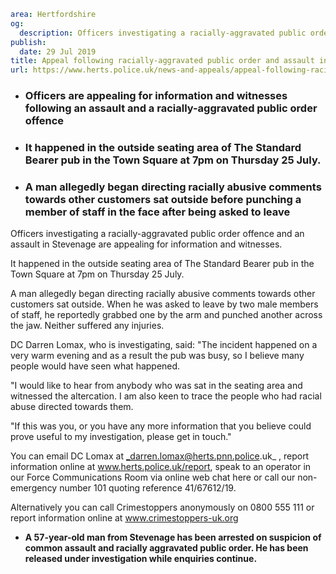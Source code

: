 ```yaml
area: Hertfordshire
og:
  description: Officers investigating a racially-aggravated public order offence and an assault in Stevenage are appealing for information and witnesses.
publish:
  date: 29 Jul 2019
title: Appeal following racially-aggravated public order and assault in Stevenage
url: https://www.herts.police.uk/news-and-appeals/appeal-following-racially-aggravated-public-order-and-assault-in-stevenage-0561
```

* ### Officers are appealing for information and witnesses following an assault and a racially-aggravated public order offence

 * ### It happened in the outside seating area of The Standard Bearer pub in the Town Square at 7pm on Thursday 25 July.

 * ### A man allegedly began directing racially abusive comments towards other customers sat outside before punching a member of staff in the face after being asked to leave

Officers investigating a racially-aggravated public order offence and an assault in Stevenage are appealing for information and witnesses.

It happened in the outside seating area of The Standard Bearer pub in the Town Square at 7pm on Thursday 25 July.

A man allegedly began directing racially abusive comments towards other customers sat outside. When he was asked to leave by two male members of staff, he reportedly grabbed one by the arm and punched another across the jaw. Neither suffered any injuries.

DC Darren Lomax, who is investigating, said: "The incident happened on a very warm evening and as a result the pub was busy, so I believe many people would have seen what happened.

"I would like to hear from anybody who was sat in the seating area and witnessed the altercation. I am also keen to trace the people who had racial abuse directed towards them.

"If this was you, or you have any more information that you believe could prove useful to my investigation, please get in touch."

You can email DC Lomax at _darren.lomax@herts.pnn.police.uk_ , report information online at www.herts.police.uk/report, speak to an operator in our Force Communications Room via online web chat here or call our non-emergency number 101 quoting reference 41/67612/19.

Alternatively you can call Crimestoppers anonymously on 0800 555 111 or report information online at www.crimestoppers-uk.org

 * **A 57-year-old man from Stevenage has been arrested on suspicion of common assault and racially aggravated public order. He has been released under investigation while enquiries continue.**
